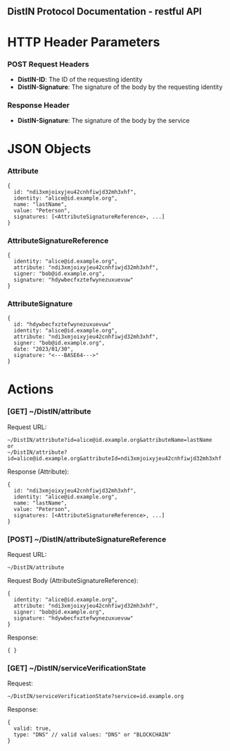 ## DistIN Protocol Documentation - restful API

# HTTP Header Parameters

### POST Request Headers
- **DistIN-ID**: The ID of the requesting identity
- **DistIN-Signature**: The signature of the body by the requesting identity

### Response Header
- **DistIN-Signature**: The signature of the body by the service

# JSON Objects

### Attribute
~~~
{
  id: "ndi3xmjoixyjeu42cnhfiwjd32mh3xhf",
  identity: "alice@id.example.org",
  name: "lastName",
  value: "Peterson",
  signatures: [<AttributeSignatureReference>, ...]
}
~~~

### AttributeSignatureReference
~~~
{
  identity: "alice@id.example.org",
  attribute: "ndi3xmjoixyjeu42cnhfiwjd32mh3xhf",
  signer: "bob@id.example.org",
  signature: "hdywbecfxztefwynezuxuevuw"
}
~~~

### AttributeSignature
~~~
{
  id: "hdywbecfxztefwynezuxuevuw"
  identity: "alice@id.example.org",
  attribute: "ndi3xmjoixyjeu42cnhfiwjd32mh3xhf",
  signer: "bob@id.example.org",
  date: "2023/01/30",
  signature: "<---BASE64--->"
}
~~~

# Actions

### [GET] ~/DistIN/attribute
Request URL:
~~~
~/DistIN/attribute?id=alice@id.example.org&attributeName=lastName
or
~/DistIN/attribute?id=alice@id.example.org&attributeId=ndi3xmjoixyjeu42cnhfiwjd32mh3xhf
~~~
Response (Attribute):
~~~
{
  id: "ndi3xmjoixyjeu42cnhfiwjd32mh3xhf",
  identity: "alice@id.example.org",
  name: "lastName",
  value: "Peterson",
  signatures: [<AttributeSignatureReference>, ...]
}
~~~

### [POST] ~/DistIN/attributeSignatureReference
Request URL:
~~~
~/DistIN/attribute
~~~
Request Body (AttributeSignatureReference):
~~~
{
  identity: "alice@id.example.org",
  attribute: "ndi3xmjoixyjeu42cnhfiwjd32mh3xhf",
  signer: "bob@id.example.org",
  signature: "hdywbecfxztefwynezuxuevuw"
}
~~~
Response:
~~~
{ }
~~~

### [GET] ~/DistIN/serviceVerificationState
Request:
~~~
~/DistIN/serviceVerificationState?service=id.example.org
~~~
Response:
~~~
{
  valid: true,
  type: "DNS" // valid values: "DNS" or "BLOCKCHAIN"
}
~~~
